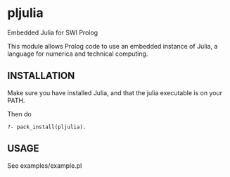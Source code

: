 # pljulia
Embedded Julia for SWI Prolog


This module allows Prolog code to use an embedded instance of Julia,
a language for numerica and technical computing.


## INSTALLATION

Make sure you have installed Julia, and that the julia executable is on your PATH.

Then do

    ?- pack_install(pljulia).


## USAGE

See examples/example.pl

